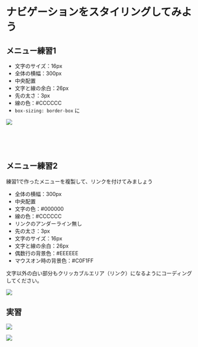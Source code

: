 # ナビゲーションをスタイリングしてみよう

## メニュー練習1

- 文字のサイズ：16px
- 全体の横幅：300px
- 中央配置
- 文字と線の余白：26px
- 先の太さ：3px
- 線の色：#CCCCCC
-  `box-sizing: border-box`  に


![](https://laro.jp/lesson/s_D94100F0E1C8FCA63375B32FC348D74C30BACD40D1A9BF0C8113BA40D62FA891_1562406615612_+2019-07-06+18.50.08.png)


<br><br><br>

## メニュー練習2

練習1で作ったメニューを複製して、リンクを付けてみましょう

- 全体の横幅：300px
- 中央配置
- 文字の色：#000000
- 線の色：#CCCCCC
- リンクのアンダーライン無し
- 先の太さ：3px
- 文字のサイズ：16px
- 文字と線の余白：26px
- 偶数行の背景色：#EEEEEE
- マウスオン時の背景色：#C0F1FF

文字以外の白い部分もクリッカブルエリア（リンク）になるようにコーディングしてください。


![](https://laro.jp/lesson/s_D94100F0E1C8FCA63375B32FC348D74C30BACD40D1A9BF0C8113BA40D62FA891_1562406828829_+2019-07-06+18.53.36.png)



## 実習

![](https://laro.jp/lesson/s_A61401A7231D38E995B48BE32669F918E21E6DC752D2B9DB377F898A03BF40E8_1536023294019_+2018-09-04+10.08.00.png)

![](https://laro.jp/lesson/s_A61401A7231D38E995B48BE32669F918E21E6DC752D2B9DB377F898A03BF40E8_1536023567999_+2018-09-04+10.08.00.png)


